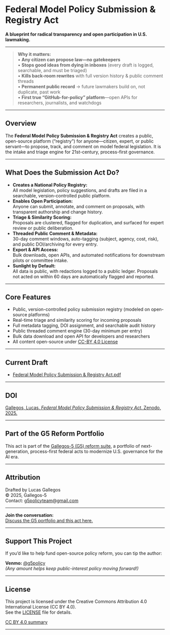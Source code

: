 # Federal Model Policy Submission & Registry Act

**A blueprint for radical transparency and open participation in U.S. lawmaking.**

---
> **Why it matters:**  
> • **Any citizen can propose law—no gatekeepers**  
> • **Stops good ideas from dying in inboxes** (every draft is logged, searchable, and must be triaged)  
> • **Kills back-room rewrites** with full version history & public comment threads  
> • **Permanent public record** → future lawmakers build on, not duplicate, past work  
> • **First true “GitHub-for-policy” platform**—open APIs for researchers, journalists, and watchdogs
---
## Overview

The **Federal Model Policy Submission & Registry Act** creates a public, open-source platform (“registry”) for anyone—citizen, expert, or public servant—to propose, track, and comment on model federal legislation. It is the intake and triage engine for 21st-century, process-first governance.

---

## What Does the Submission Act Do?

- **Creates a National Policy Registry:**  
  All model legislation, policy suggestions, and drafts are filed in a searchable, version-controlled public platform.
- **Enables Open Participation:**  
  Anyone can submit, annotate, and comment on proposals, with transparent authorship and change history.
- **Triage & Similarity Scoring:**  
  Proposals are clustered, flagged for duplication, and surfaced for expert review or public deliberation.
- **Threaded Public Comment & Metadata:**  
  30-day comment windows, auto-tagging (subject, agency, cost, risk), and public DOI/archiving for every entry.
- **Export & API Access:**  
  Bulk downloads, open APIs, and automated notifications for downstream pilots or committee intake.
- **Sunlight by Default:**  
  All data is public, with redactions logged to a public ledger. Proposals not acted on within 60 days are automatically flagged and reported.

---

## Core Features

- Public, version-controlled policy submission registry (modeled on open-source platforms)
- Real-time triage and similarity scoring for incoming proposals
- Full metadata tagging, DOI assignment, and searchable audit history
- Public threaded comment engine (30-day minimum per entry)
- Bulk data download and open API for developers and researchers
- All content open-source under [CC-BY 4.0 License](./LICENSE)

---

## Current Draft

- [Federal Model Policy Submission & Registry Act.pdf](./Federal%20Model%20Policy%20Submission%20%26%20Registry%20Act%20of%202025.pdf)

---
## DOI

[Gallegos, Lucas. *Federal Model Policy Submission & Registry Act*. Zenodo, 2025.](https://doi.org/10.5281/zenodo.16627560)
****

## Part of the G5 Reform Portfolio

This act is part of the [Gallegos-5 (G5) reform suite](https://github.com/Gallegos-5), a portfolio of next-generation, process-first federal acts to modernize U.S. governance for the AI era.

---

## Attribution

Drafted by Lucas Gallegos  
© 2025, Gallegos-5  
Contact: g5policyteam@gmail.com

---

**Join the conversation:**  
[Discuss the G5 portfolio and this act here.](https://github.com/Gallegos-5/G5-Portfolio/discussions)

---

## Support This Project

If you’d like to help fund open-source policy reform, you can tip the author:

**Venmo:** [@g5policy](https://venmo.com/g5policy)  
*(Any amount helps keep public-interest policy moving forward!)*

---


## License

This project is licensed under the Creative Commons Attribution 4.0 International License (CC BY 4.0).  
See the [LICENSE](./LICENSE) file for details.

[CC BY 4.0 summary](https://creativecommons.org/licenses/by/4.0/)

---
